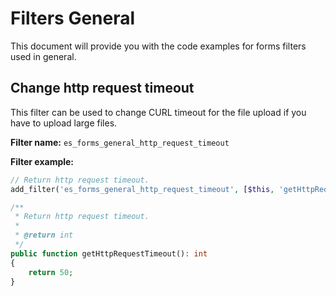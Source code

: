 # Filters General
This document will provide you with the code examples for forms filters used in general.

## Change http request timeout
This filter can be used to change CURL timeout for the file upload if you have to upload large files.

**Filter name:**
`es_forms_general_http_request_timeout`

**Filter example:**
```php
// Return http request timeout.
add_filter('es_forms_general_http_request_timeout', [$this, 'getHttpRequestTimeout']);

/**
 * Return http request timeout.
 *
 * @return int
 */
public function getHttpRequestTimeout(): int
{
	return 50;
}
```
